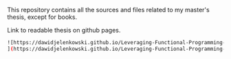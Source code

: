 This repository contains all the sources and files related to my master's thesis, except for books.

Link to readable thesis on github pages.
```sh
![https://dawidjelenkowski.github.io/Leveraging-Functional-Programming-in-Scala-for-Efficient-Data-Engineering/masters_thesis.pdf
](https://dawidjelenkowski.github.io/Leveraging-Functional-Programming-in-Scala-for-Efficient-Data-Engineering/masters_thesis.pdf)
```
